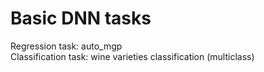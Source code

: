 # Basic DNN tasks
Regression task: auto_mgp  
Classification task: wine varieties classification (multiclass)
